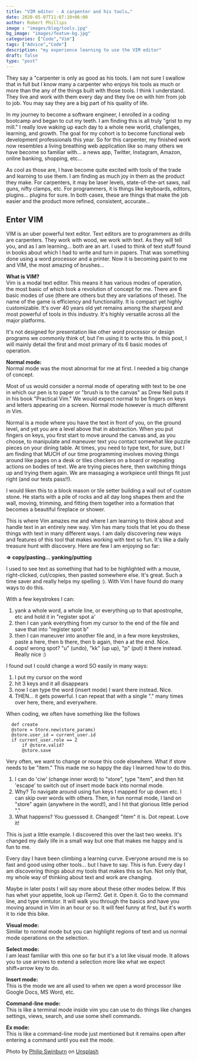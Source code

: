 ```yaml
---
title: "VIM editor - A carpenter and his tools…"
date: 2020-05-07T11:07:10+06:00
author: Robert Phillips
image : "images/blog/tools.jpg"
bg_image: "images/featue-bg.jpg"
categories: ["Code","Vim"]
tags: ["Advice","Code"]
description: "my experience learning to use the VIM editor"
draft: false
type: "post"
---
```



They say a "carpenter is only as good as his tools. I am not sure I swallow that in full but I know many a carpenter who enjoys his tools as much or more than the any of the things built with those tools. I think I understand. They live and work with them every day and they live on with him from job to job. You may say they are a big part of his quality of life.  

In my journey to become a software engineer, I enrolled in a coding bootcamp and began to cut my teeth. I am finding this is all truly "grist to my mill." I really love waking up each day to a whole new world, challenges, learning, and growth. The goal for my cohort is to become functional web development professionals this year. So for this carpenter, my finished work now resembles a living breathing web application like so many others we have become so familiar with… a news app, Twitter, Instagram, Amazon, online banking, shopping, etc…  

As cool as those are, I have become quite excited with tools of the trade and learning to use them. I am finding as much joy in them as the product they make. For carpenters, it may be laser levels, state-of-the-art saws, nail guns, nifty clamps, etc. For programmers, it is things like keyboards, editors, plugins… plugins for sure. In both cases, these are things that make the job easier and the product more refined, consistent, accurate…  

## Enter VIM
VIM is an uber powerful text editor. Text editors are to programmers as drills are carpenters. They work with wood, we work with text. As they will tell you, and as I am learning… both are an art. I used to think of text stuff found in books about which I had to write and turn in papers. That was something done using a word processor and a printer. Now it is becoming paint to me and VIM, the most amazing of brushes…  

**What is VIM?**  
Vim is a modal text editor. This means it has various modes of operation, the most basic of which took a revolution of concept for me. There are 6 basic modes of use (there are others but they are variations of these). The name of the game is efficiency and functionality. It is compact yet highly customizable. It's over 40 years old yet remains among the sharpest and most powerful of tools in this industry. It's highly versatile across all the major platforms.  

It's not designed for presentation like other word processor or design programs we commonly think of, but I'm using it to write this. In this post, I will mainly detail the first and most primary of its 6 basic modes of operation.  

**Normal mode:**  
Normal mode was the most abnormal for me at first. I needed a big change of concept.  

Most of us would consider a normal mode of operating with text to be one in which our pen is to paper or "brush is to the canvas" as Drew Neil puts it in his book "Practical Vim." We would expect normal to be fingers on keys and letters appearing on a screen. Normal mode however is much different in Vim.  

Normal is a mode where you have the text in front of you, on the ground level, and yet you are a level above that in abstraction. When you put fingers on keys, you first start to move around the canvas and, as you choose, to manipulate and maneuver text you contact somewhat like puzzle pieces on your dining table. At times, you need to type text, for sure, but I am finding that MUCH of our time programming involves moving things around like pages on a desk or tiles checkers on a board or repeating actions on bodies of text. We are trying pieces here, then switching things up and trying them again. We are massaging a workpiece until things fit just right (and our tests pass!!).  

I would liken this to a block mason or tile setter building a wall out of custom stone. He starts with a pile of rocks and all day long shapes them and the wall, moving, trimming, and fitting them together into a formation that becomes a beautiful fireplace or shower.  

This is where Vim amazes me and where I am learning to think about and handle text in an entirely new way. Vim has many tools that let you do these things with text in many different ways. I am daily discovering new ways and features of this tool that makes working with text so fun. It's like a daily treasure hunt with discovery. Here are few I am enjoying so far:  

**=> copy/pasting… yanking/putting**  

I used to see text as something that had to be highlighted with a mouse, right-clicked, cut/copies, then pasted somewhere else. It's great. Such a time saver and really helps my spelling :). With Vim I have found do many ways to do this.  

With a few keystrokes I can:
1. yank a whole word, a whole line, or everything up to that apostrophe, etc and hold it in "register spot a'
2. then I can yank everything from my cursor to the end of the file and save that into "register spot b"
3. then I can maneuver into another file and, in a few more keystrokes, paste a here, then b there, then b again, then a at the end. Nice.
4. oops! wrong spot? "u" (undo), "kk" (up up), "p" (put) it there instead. Really nice :)

I found out I could change a word SO easily in many ways:  
1. I put my cursor on the word
2. hit 3 keys and it all disappears
3. now I can type the word (insert mode) I want there instead. Nice.
4. THEN… it gets powerful. I can repeat that with a single "." many times over here, there, and everywhere.

When coding, we often have something like the follows
```
  def create
  @store = Store.new(store_params)
  @store.user_id = current_user.id
  if current_user.role == 2
      if @store.valid?
      @store.save
```
Very often, we want to change or reuse this code elsewhere. What if store needs to be "item." This made me so happy the day I learned how to do this.
1. I can do 'ciw' (change inner word) to "store", type "item", and then hit 'escape' to switch out of insert mode back into normal mode.
2. Why? To navigate around using fun keys I mapped for up down etc. I can skip over words with others. Then, in fun normal mode, I land on "store" again (anywhere in the word!), and I hit that glorious little period "."
3. What happens? You guesssed it. Changed! "item" it is. Dot repeat. Love it!

This is just a little example. I discovered this over the last two weeks. It's changed my daily life in a small way but one that makes me happy and is fun to me.  

Every day I have been climbing a learning curve. Everyone around me is so fast and good using other tools… but I have to say. This is fun. Every day I am discovering things about my tools that makes this so fun. Not only that, my whole way of thinking about text and work are changing.  

Maybe in later posts I will say more about these other modes below. If this has whet your appetite, look up iTerm2. Get it. Open it. Go to the command line, and type vimtutor. It will walk you through the basics and have you moving around in Vim in an hour or so. It will feel funny at first, but it's worth it to ride this bike.  

**Visual mode:**  
Similar to normal mode but you can highlight regions of text and us normal mode operations on the selection.  

**Select mode:**  
I am least familiar with this one so far but it's a lot like visual mode. It allows you to use arrows to extend a selection more like what we expect shift+arrow key to do.  

**Insert mode:**  
This is the mode we are all used to when we open a word processor like Google Docs, MS Word, etc.  

**Command-line mode:**  
This is like a terminal mode inside vim you can use to do things like changes settings, views, search, and use some shell commands.  

**Ex mode:**  
This is like a command-line mode just mentioned but it remains open after entering a command until you exit the mode.


Photo by [Philip Swinburn](https://unsplash.com/@pjswinburn?utm_source=unsplash&amp;utm_medium=referral&amp;utm_content=creditCopyText) on [Unsplash](https://unsplash.com/s/photos/woodworking?utm_source=unsplash&amp;utm_medium=referral&amp;utm_content=creditCopyText)